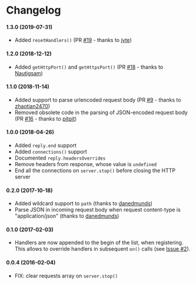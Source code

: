 # Changelog

#### 1.3.0 (2019-07-31)
 * Added `resetHandlers()` (PR [#19](https://github.com/spreaker/node-mock-http-server/pull/19) - thanks to [jyte](https://github.com/jyte))

#### 1.2.0 (2018-12-12)
 * Added `getHttpPort()` and `getHttpsPort()` (PR [#18](https://github.com/spreaker/node-mock-http-server/pull/18) - thanks to [Nautigsam](https://github.com/Nautigsam))

#### 1.1.0 (2018-11-14)
 * Added support to parse urlencoded request body (PR [#9](https://github.com/spreaker/node-mock-http-server/pull/9) - thanks to [zhaotian2470](https://github.com/zhaotian2470))
 * Removed obsolete code in the parsing of JSON-encoded request body (PR [#16](https://github.com/spreaker/node-mock-http-server/pull/16) - thanks to [pitpit](https://github.com/pitpit))

#### 1.0.0 (2018-04-26)
 * Added `reply.end` support
 * Added `connections()` support
 * Documented `reply.headersOverrides`
 * Remove headers from response, whose value is `undefined`
 * End all the connections on `server.stop()` before closing the HTTP server

#### 0.2.0 (2017-10-18)
 * Added wildcard support to `path` (thanks to [danedmunds](https://github.com/danedmunds))
 * Parse JSON in incoming request body when request content-type is "application/json" (thanks to [danedmunds](https://github.com/danedmunds))

#### 0.1.0 (2017-02-03)
 * Handlers are now appended to the begin of the list, when registering. This allows to override handlers in subsequent `on()` calls (see [Issue #2](https://github.com/spreaker/node-mock-http-server/issues/2)).

#### 0.0.4 (2016-02-04)
 * FIX: clear requests array on `server.stop()`
